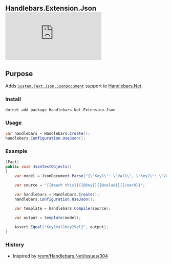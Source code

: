 Handlebars.Extension.Json [![Nuget](https://img.shields.io/nuget/vpre/Handlebars.Net.Extension.Json)](https://www.nuget.org/packages/Handlebars.Net.Extension.Json/)
--

## Purpose

Adds [`System.Text.Json.JsonDocument`](https://docs.microsoft.com/en-us/dotnet/api/system.text.json.jsondocument) support to [Handlebars.Net](https://github.com/Handlebars-Net/Handlebars.Net).

### Install
```cmd
dotnet add package Handlebars.Net.Extension.Json
```

### Usage
```c#
var handlebars = Handlebars.Create();
handlebars.Configuration.UseJson();
```

### Example
```c#
[Fact]
public void JsonTestObjects()
{
    var model = JsonDocument.Parse("{\"Key1\": \"Val1\", \"Key2\": \"Val2\"}");

    var source = "{{#each this}}{{@key}}{{@value}}{{/each}}";

    var handlebars = Handlebars.Create();
    handlebars.Configuration.UseJson();

    var template = handlebars.Compile(source);

    var output = template(model);

    Assert.Equal("Key1Val1Key2Val2", output);
}
```

### History
- Inspired by [rexm/Handlebars.Net/issues/304](https://github.com/rexm/Handlebars.Net/issues/304)

